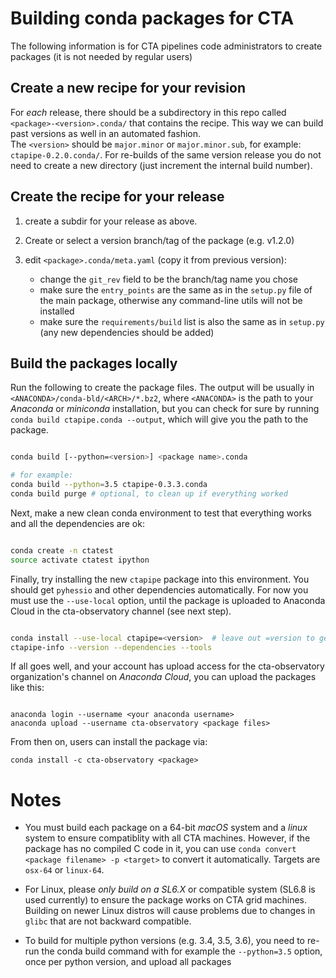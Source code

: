 Building conda packages for CTA
===============================

The following information is for CTA pipelines code administrators to
create packages (it is not needed by regular users)

Create a new recipe for your revision
-------------------------------------

For *each* release, there should be a subdirectory in this repo called `<package>-<version>.conda/`
that contains the recipe. This way we can build past versions as well in an automated fashion.  
The `<version>` should be `major.minor` or `major.minor.sub`,  for example: `ctapipe-0.2.0.conda/`.
For re-builds of the same version release  you do not need to create a new directory 
(just increment the internal build number).

Create the recipe for your release
----------------------------------

1. create a subdir for your release as above.
2. Create or select a version branch/tag of the package (e.g. v1.2.0)
3. edit  `<package>.conda/meta.yaml` (copy it from previous version):

   - change the `git_rev` field to be the branch/tag name you chose
   - make sure the `entry_points` are the same as in the `setup.py`
     file of the main package, otherwise any command-line utils will not be
     installed
   - make sure the `requirements/build` list is also the same as in
     `setup.py` (any new dependencies should be added)


Build the packages locally
--------------------------

Run the following to create the package files.  The output will be
usually in `<ANACONDA>/conda-bld/<ARCH>/*.bz2`, where `<ANACONDA>` is
the path to your *Anaconda* or *miniconda* installation, but you can
check for sure by running `conda build ctapipe.conda --output`, which
will give you the path to the package.

```sh

conda build [--python=<version>] <package name>.conda

# for example:
conda build --python=3.5 ctapipe-0.3.3.conda
conda build purge # optional, to clean up if everything worked

```

Next, make a new clean conda environment to test that everything works
and all the dependencies are ok:

```sh

conda create -n ctatest
source activate ctatest ipython

```

Finally, try installing the new `ctapipe` package into this
environment. You should get `pyhessio` and other dependencies
automatically. For now you must use the `--use-local` option, until the package
is uploaded to Anaconda Cloud in the cta-observatory channel (see next step).

```sh

conda install --use-local ctapipe=<version>  # leave out =version to get latest
ctapipe-info --version --dependencies --tools

```

If all goes well, and your account has upload access for the
cta-observatory organization's channel on *Anaconda Cloud*, you can upload the
packages like this:

```

anaconda login --username <your anaconda username>
anaconda upload --username cta-observatory <package files>

```

From then on, users can install the package via:

```
conda install -c cta-observatory <package>
```

Notes
=====

* You must build each package on a 64-bit *macOS* system and a *linux*
 system to ensure compatiblity with all CTA machines.  However, if the
 package has no compiled C code in it, you can use `conda convert
 <package filename> -p <target>` to convert it automatically.  Targets
 are `osx-64` or `linux-64`.  

* For Linux, please *only build on a SL6.X* or 
 compatible system (SL6.8 is used currently) to ensure the package works on 
 CTA grid machines. Building on newer Linux distros will cause problems due to 
 changes in `glibc` that are not backward compatible.

* To build for multiple python versions (e.g. 3.4, 3.5, 3.6), you need
 to re-run the conda build command with for example the `--python=3.5`
 option, once per python version, and upload all packages
